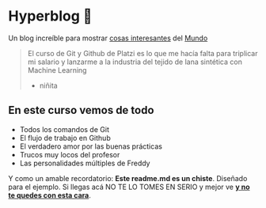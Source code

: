 # Hyperblog 💚
Un blog increíble para mostrar [ cosas interesantes](https://www.google.com/url?sa=i&url=https%3A%2F%2Fblog.aulaformativa.com%2Fventajas-usar-fotografias-banco-de-imagenes-de-pago%2F&psig=AOvVaw3aWgipu1PzUJssn8YLxm38&ust=1653742423123000&source=images&cd=vfe&ved=0CAkQjRxqFwoTCOC0ruLc__cCFQAAAAAdAAAAABAD) del [Mundo](https://www.google.com/url?sa=i&url=https%3A%2F%2Fes.wikipedia.org%2Fwiki%2FMundo&psig=AOvVaw182T_xQZAhltPAiSrUGXK9&ust=1653742488397000&source=images&cd=vfe&ved=0CAkQjRxqFwoTCLj4o4Dd__cCFQAAAAAdAAAAABAD)
> El curso de Git y Github de Platzi es lo que me hacía falta para triplicar mi salario y lanzarme a la industria del tejido de lana sintética con Machine Learning
> - niñita

## En este curso vemos de todo
* Todos los comandos de Git
* El flujo de trabajo en Github
* El verdadero amor por las buenas prácticas
* Trucos muy locos del profesor
* Las personalidades múltiples de Freddy

Y como un amable recordatorio: **Este readme.md es un chiste**.  Diseñado para el ejemplo. Si llegas acá NO TE LO TOMES EN SERIO y mejor ve [**y no te quedes con esta cara**](https://www.google.com/url?sa=i&url=https%3A%2F%2Fm.facebook.com%2Fphoto%2F%3Ffbid%3D758598657554600%26set%3Decnf.100063815675819&psig=AOvVaw0i4W7gait4F0xVl8PUjZ9b&ust=1653742559555000&source=images&cd=vfe&ved=0CAkQjRxqFwoTCJDul6fd__cCFQAAAAAdAAAAABAD).
